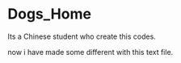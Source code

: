 # Dogs_Home
Its a Chinese student who create this codes. 

now i have made some different with this text file.
